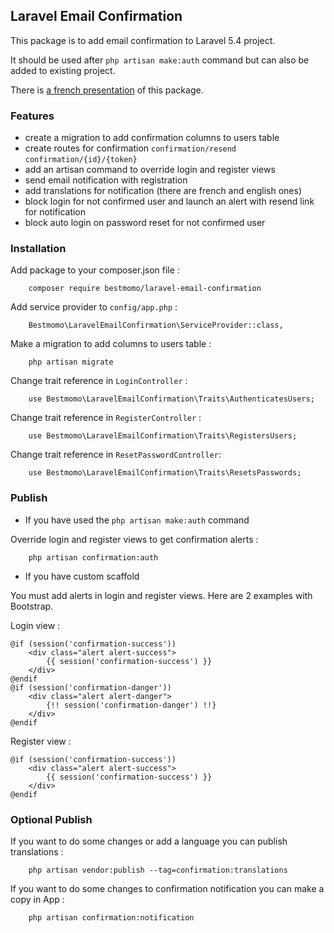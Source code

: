 ## Laravel Email Confirmation ##

This package is to add email confirmation to Laravel 5.4 project.

It should be used after `php artisan make:auth` command but can also be added to existing project.

There is [a french presentation](http://laravel.sillo.org/ajouter-la-confirmation-de-lemail/) of this package.

### Features ###

- create a migration to add confirmation columns to users table
- create routes for confirmation
     `confirmation/resend`       
     `confirmation/{id}/{token}` 
- add an artisan command to override login and register views
- send email notification with registration
- add translations for notification (there are french and english ones)
- block login for not confirmed user and launch an alert with resend link for notification
- block auto login on password reset for not confirmed user

### Installation ###

Add package to your composer.json file :
```
    composer require bestmomo/laravel-email-confirmation
```

Add service provider to `config/app.php` :
```
    Bestmomo\LaravelEmailConfirmation\ServiceProvider::class,
```

Make a migration to add columns to users table :
```
    php artisan migrate
```

Change trait reference in `LoginController` :
```
    use Bestmomo\LaravelEmailConfirmation\Traits\AuthenticatesUsers;
```

Change trait reference in `RegisterController` :
```
    use Bestmomo\LaravelEmailConfirmation\Traits\RegistersUsers;
```

Change trait reference in `ResetPasswordController`:
```
    use Bestmomo\LaravelEmailConfirmation\Traits\ResetsPasswords;
```

### Publish ###

- If you have used the `php artisan make:auth` command

Override login and register views to get confirmation alerts :
```
    php artisan confirmation:auth
```

- If you have custom scaffold

You must add alerts in login and register views. Here are 2 examples with Bootstrap.

Login view :

```
@if (session('confirmation-success'))
    <div class="alert alert-success">
        {{ session('confirmation-success') }}
    </div>
@endif
@if (session('confirmation-danger'))
    <div class="alert alert-danger">
        {!! session('confirmation-danger') !!}
    </div>
@endif
```

Register view :

```
@if (session('confirmation-success'))
    <div class="alert alert-success">
        {{ session('confirmation-success') }}
    </div>
@endif
```

### Optional Publish ###

If you want to do some changes or add a language you can publish translations :
```
    php artisan vendor:publish --tag=confirmation:translations
```

If you want to do some changes to confirmation notification you can make a copy in App :
```
    php artisan confirmation:notification
```